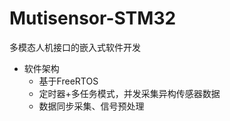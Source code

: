 # Mutisensor-STM32

多模态人机接口的嵌入式软件开发

- 软件架构
  - 基于FreeRTOS
  - 定时器+多任务模式，并发采集异构传感器数据
  - 数据同步采集、信号预处理